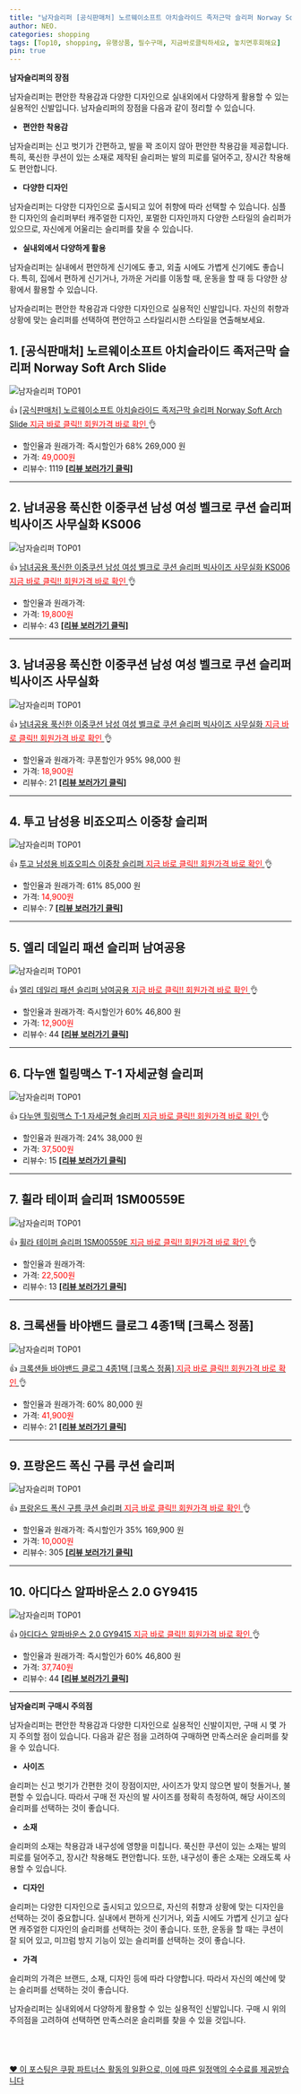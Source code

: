 ```yaml
---
title: "남자슬리퍼 [공식판매처] 노르웨이소프트 아치슬라이드 족저근막 슬리퍼 Norway Soft Arch Slide 필수 필요 추천 제품 비교 최저 가격 비교 장점 구매 후기 구매평"
author: NEO.
categories: shopping
tags: [Top10, shopping, 유행상품, 필수구매, 지금바로클릭하세요, 놓치면후회해요]
pin: true
---
```

**남자슬리퍼의 장점**

남자슬리퍼는 편안한 착용감과 다양한 디자인으로 실내외에서 다양하게 활용할 수 있는 실용적인 신발입니다. 남자슬리퍼의 장점을 다음과 같이 정리할 수 있습니다.

* **편안한 착용감**

남자슬리퍼는 신고 벗기가 간편하고, 발을 꽉 조이지 않아 편안한 착용감을 제공합니다. 특히, 푹신한 쿠션이 있는 소재로 제작된 슬리퍼는 발의 피로를 덜어주고, 장시간 착용해도 편안합니다.

* **다양한 디자인**

남자슬리퍼는 다양한 디자인으로 출시되고 있어 취향에 따라 선택할 수 있습니다. 심플한 디자인의 슬리퍼부터 캐주얼한 디자인, 포멀한 디자인까지 다양한 스타일의 슬리퍼가 있으므로, 자신에게 어울리는 슬리퍼를 찾을 수 있습니다.

* **실내외에서 다양하게 활용**

남자슬리퍼는 실내에서 편안하게 신기에도 좋고, 외출 시에도 가볍게 신기에도 좋습니다. 특히, 집에서 편하게 신기거나, 가까운 거리를 이동할 때, 운동을 할 때 등 다양한 상황에서 활용할 수 있습니다.

남자슬리퍼는 편안한 착용감과 다양한 디자인으로 실용적인 신발입니다. 자신의 취향과 상황에 맞는 슬리퍼를 선택하여 편안하고 스타일리시한 스타일을 연출해보세요.

   

## 1. [공식판매처] 노르웨이소프트 아치슬라이드 족저근막 슬리퍼 Norway Soft Arch Slide

![남자슬리퍼 TOP01](https://thumbnail6.coupangcdn.com/thumbnails/remote/490x490ex/image/vendor_inventory/8e58/f279d56bbcc9af4d6eb06cffedbca3896c997bd13b73bdda77c7739fde8d.jpg)


👍 [[공식판매처] 노르웨이소프트 아치슬라이드 족저근막 슬리퍼 Norway Soft Arch Slide <font color=red> 지금 바로 클릭!! 회원가격 바로 확인 </font> ](https://link.coupang.com/re/AFFSDP?lptag=AF3617701&subid=GithubCoopas&pageKey=7632321612&traceid=V0-153&itemId=20259856621&vendorItemId=86873022877) 👌 


- 할인율과 원래가격: 즉시할인가 68%  269,000   원
- 가격: <span style='color:red'>49,000원</span>
- 리뷰수: 1119  [**[리뷰 보러가기 클릭]**](https://link.coupang.com/re/AFFSDP?lptag=AF3617701&subid=GithubCoopas&pageKey=7632321612&traceid=V0-153&itemId=20259856621&vendorItemId=86873022877)

---


   

## 2. 남녀공용 푹신한 이중쿠션 남성 여성 벨크로 쿠션 슬리퍼 빅사이즈 사무실화 KS006

![남자슬리퍼 TOP01](https://thumbnail7.coupangcdn.com/thumbnails/remote/490x490ex/image/vendor_inventory/35b2/484c05a9ab5b010e0c672f08267eec87aeaace87021b188292d33df47f08.jpg)


👍 [남녀공용 푹신한 이중쿠션 남성 여성 벨크로 쿠션 슬리퍼 빅사이즈 사무실화 KS006 <font color=red> 지금 바로 클릭!! 회원가격 바로 확인 </font> ](https://link.coupang.com/re/AFFSDP?lptag=AF3617701&subid=GithubCoopas&pageKey=7070432407&traceid=V0-153&itemId=17556143882&vendorItemId=86683343209) 👌 


- 할인율과 원래가격: 
- 가격: <span style='color:red'>19,800원</span>
- 리뷰수: 43  [**[리뷰 보러가기 클릭]**](https://link.coupang.com/re/AFFSDP?lptag=AF3617701&subid=GithubCoopas&pageKey=7070432407&traceid=V0-153&itemId=17556143882&vendorItemId=86683343209)

---


   

## 3. 남녀공용 푹신한 이중쿠션 남성 여성 벨크로 쿠션 슬리퍼 빅사이즈 사무실화

![남자슬리퍼 TOP01](https://thumbnail6.coupangcdn.com/thumbnails/remote/490x490ex/image/vendor_inventory/a2bc/afac403bf2b021175284d7c4b20f9f41cfd1f9e4981f6cfa733df3ea7c1f.jpg)


👍 [남녀공용 푹신한 이중쿠션 남성 여성 벨크로 쿠션 슬리퍼 빅사이즈 사무실화 <font color=red> 지금 바로 클릭!! 회원가격 바로 확인 </font> ](https://link.coupang.com/re/AFFSDP?lptag=AF3617701&subid=GithubCoopas&pageKey=6539343460&traceid=V0-153&itemId=14553255713&vendorItemId=81796738925) 👌 


- 할인율과 원래가격: 쿠폰할인가 95%  98,000   원
- 가격: <span style='color:red'>18,900원</span>
- 리뷰수: 21  [**[리뷰 보러가기 클릭]**](https://link.coupang.com/re/AFFSDP?lptag=AF3617701&subid=GithubCoopas&pageKey=6539343460&traceid=V0-153&itemId=14553255713&vendorItemId=81796738925)

---


   

## 4. 투고 남성용 비죠오피스 이중창 슬리퍼

![남자슬리퍼 TOP01](https://thumbnail10.coupangcdn.com/thumbnails/remote/490x490ex/image/retail/images/585172325838880-a6438c40-1cc5-40d5-85e9-ac6c2eba6699.jpg)


👍 [투고 남성용 비죠오피스 이중창 슬리퍼 <font color=red> 지금 바로 클릭!! 회원가격 바로 확인 </font> ](https://link.coupang.com/re/AFFSDP?lptag=AF3617701&subid=GithubCoopas&pageKey=295690898&traceid=V0-153&itemId=932411495&vendorItemId=5311509642) 👌 


- 할인율과 원래가격: 61%  85,000   원
- 가격: <span style='color:red'>14,900원</span>
- 리뷰수: 7  [**[리뷰 보러가기 클릭]**](https://link.coupang.com/re/AFFSDP?lptag=AF3617701&subid=GithubCoopas&pageKey=295690898&traceid=V0-153&itemId=932411495&vendorItemId=5311509642)

---


   

## 5. 엘리 데일리 패션 슬리퍼 남여공용

![남자슬리퍼 TOP01](https://thumbnail6.coupangcdn.com/thumbnails/remote/490x490ex/image/vendor_inventory/292c/c7f187f4993a6e5302acfbf9d84c2ff4204d827b3ac04fe677034ddeac07.png)


👍 [엘리 데일리 패션 슬리퍼 남여공용 <font color=red> 지금 바로 클릭!! 회원가격 바로 확인 </font> ](https://link.coupang.com/re/AFFSDP?lptag=AF3617701&subid=GithubCoopas&pageKey=7319853271&traceid=V0-153&itemId=18771741256&vendorItemId=85903377488) 👌 


- 할인율과 원래가격: 즉시할인가 60%  46,800   원
- 가격: <span style='color:red'>12,900원</span>
- 리뷰수: 44  [**[리뷰 보러가기 클릭]**](https://link.coupang.com/re/AFFSDP?lptag=AF3617701&subid=GithubCoopas&pageKey=7319853271&traceid=V0-153&itemId=18771741256&vendorItemId=85903377488)

---


   

## 6. 다누앤 힐링맥스 T-1 자세균형 슬리퍼

![남자슬리퍼 TOP01](https://thumbnail10.coupangcdn.com/thumbnails/remote/490x490ex/image/vendor_inventory/de59/a4f806b68bb61e31824ee19c3e275dc5b90b8b6a6834b8fce5bd63c0daa7.png)


👍 [다누앤 힐링맥스 T-1 자세균형 슬리퍼 <font color=red> 지금 바로 클릭!! 회원가격 바로 확인 </font> ](https://link.coupang.com/re/AFFSDP?lptag=AF3617701&subid=GithubCoopas&pageKey=5792035371&traceid=V0-153&itemId=17166324473&vendorItemId=77188934940) 👌 


- 할인율과 원래가격: 24%  38,000   원
- 가격: <span style='color:red'>37,500원</span>
- 리뷰수: 15  [**[리뷰 보러가기 클릭]**](https://link.coupang.com/re/AFFSDP?lptag=AF3617701&subid=GithubCoopas&pageKey=5792035371&traceid=V0-153&itemId=17166324473&vendorItemId=77188934940)

---


   

## 7. 휠라 테이퍼 슬리퍼 1SM00559E

![남자슬리퍼 TOP01](https://thumbnail6.coupangcdn.com/thumbnails/remote/490x490ex/image/retail/images/2813192636576051-076b994c-a6b3-4726-bd28-fdefe52dc710.png)


👍 [휠라 테이퍼 슬리퍼 1SM00559E <font color=red> 지금 바로 클릭!! 회원가격 바로 확인 </font> ](https://link.coupang.com/re/AFFSDP?lptag=AF3617701&subid=GithubCoopas&pageKey=6306535395&traceid=V0-153&itemId=13885408161&vendorItemId=81135157514) 👌 


- 할인율과 원래가격: 
- 가격: <span style='color:red'>22,500원</span>
- 리뷰수: 13  [**[리뷰 보러가기 클릭]**](https://link.coupang.com/re/AFFSDP?lptag=AF3617701&subid=GithubCoopas&pageKey=6306535395&traceid=V0-153&itemId=13885408161&vendorItemId=81135157514)

---


   

## 8. 크록샌들 바야밴드 클로그 4종1택 [크록스 정품]

![남자슬리퍼 TOP01](https://thumbnail10.coupangcdn.com/thumbnails/remote/490x490ex/image/vendor_inventory/d578/9e8fa59ce312243099e07fcf452862d2af56faf877793d1946a5de4c157e.jpg)


👍 [크록샌들 바야밴드 클로그 4종1택 [크록스 정품] <font color=red> 지금 바로 클릭!! 회원가격 바로 확인 </font> ](https://link.coupang.com/re/AFFSDP?lptag=AF3617701&subid=GithubCoopas&pageKey=7338646154&traceid=V0-153&itemId=18856650035&vendorItemId=87121046030) 👌 


- 할인율과 원래가격: 60%  80,000   원
- 가격: <span style='color:red'>41,900원</span>
- 리뷰수: 21  [**[리뷰 보러가기 클릭]**](https://link.coupang.com/re/AFFSDP?lptag=AF3617701&subid=GithubCoopas&pageKey=7338646154&traceid=V0-153&itemId=18856650035&vendorItemId=87121046030)

---


   

## 9. 프랑온드 폭신 구름 쿠션 슬리퍼

![남자슬리퍼 TOP01](https://thumbnail6.coupangcdn.com/thumbnails/remote/490x490ex/image/retail/images/826989700201718-0b4244a3-5e16-4d5b-9c8a-72e5a955f850.jpg)


👍 [프랑온드 폭신 구름 쿠션 슬리퍼 <font color=red> 지금 바로 클릭!! 회원가격 바로 확인 </font> ](https://link.coupang.com/re/AFFSDP?lptag=AF3617701&subid=GithubCoopas&pageKey=6348122787&traceid=V0-153&itemId=13346748969&vendorItemId=80601935662) 👌 


- 할인율과 원래가격: 즉시할인가 35%  169,900   원
- 가격: <span style='color:red'>10,000원</span>
- 리뷰수: 305  [**[리뷰 보러가기 클릭]**](https://link.coupang.com/re/AFFSDP?lptag=AF3617701&subid=GithubCoopas&pageKey=6348122787&traceid=V0-153&itemId=13346748969&vendorItemId=80601935662)

---


   

## 10. 아디다스 알파바운스 2.0 GY9415

![남자슬리퍼 TOP01](https://thumbnail8.coupangcdn.com/thumbnails/remote/490x490ex/image/retail/images/2023/09/18/11/4/47e1741d-f967-46a1-aff6-f9d7f9af9e0f.jpg)


👍 [아디다스 알파바운스 2.0 GY9415 <font color=red> 지금 바로 클릭!! 회원가격 바로 확인 </font> ](https://link.coupang.com/re/AFFSDP?lptag=AF3617701&subid=GithubCoopas&pageKey=6787626080&traceid=V0-153&itemId=15982360519&vendorItemId=87223695005) 👌 


- 할인율과 원래가격: 즉시할인가 60%  46,800   원
- 가격: <span style='color:red'>37,740원</span>
- 리뷰수: 44  [**[리뷰 보러가기 클릭]**](https://link.coupang.com/re/AFFSDP?lptag=AF3617701&subid=GithubCoopas&pageKey=6787626080&traceid=V0-153&itemId=15982360519&vendorItemId=87223695005)

---
**남자슬리퍼 구매시 주의점**

남자슬리퍼는 편안한 착용감과 다양한 디자인으로 실용적인 신발이지만, 구매 시 몇 가지 주의할 점이 있습니다. 다음과 같은 점을 고려하여 구매하면 만족스러운 슬리퍼를 찾을 수 있습니다.

* **사이즈**

슬리퍼는 신고 벗기가 간편한 것이 장점이지만, 사이즈가 맞지 않으면 발이 헛돌거나, 불편할 수 있습니다. 따라서 구매 전 자신의 발 사이즈를 정확히 측정하여, 해당 사이즈의 슬리퍼를 선택하는 것이 좋습니다.

* **소재**

슬리퍼의 소재는 착용감과 내구성에 영향을 미칩니다. 푹신한 쿠션이 있는 소재는 발의 피로를 덜어주고, 장시간 착용해도 편안합니다. 또한, 내구성이 좋은 소재는 오래도록 사용할 수 있습니다.

* **디자인**

슬리퍼는 다양한 디자인으로 출시되고 있으므로, 자신의 취향과 상황에 맞는 디자인을 선택하는 것이 중요합니다. 실내에서 편하게 신기거나, 외출 시에도 가볍게 신기고 싶다면 캐주얼한 디자인의 슬리퍼를 선택하는 것이 좋습니다. 또한, 운동을 할 때는 쿠션이 잘 되어 있고, 미끄럼 방지 기능이 있는 슬리퍼를 선택하는 것이 좋습니다.

* **가격**

슬리퍼의 가격은 브랜드, 소재, 디자인 등에 따라 다양합니다. 따라서 자신의 예산에 맞는 슬리퍼를 선택하는 것이 좋습니다.

남자슬리퍼는 실내외에서 다양하게 활용할 수 있는 실용적인 신발입니다. 구매 시 위의 주의점을 고려하여 선택하면 만족스러운 슬리퍼를 찾을 수 있을 것입니다.<br><br><br><br><br> [ ❤  이 포스팅은 쿠팡 파트너스 활동의 일환으로, 이에 따른 일정액의 수수료를 제공받습니다](https://link.coupang.com/a/bcEFyh)